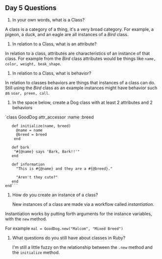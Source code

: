 ## Day 5 Questions

1. In your own words, what is a Class?

  A class is a category of a thing, it's a very broad category. For example, a
  pigeon, a duck, and an eagle are all instances of a _Bird_ class.

1. In relation to a Class, what is an attribute?

  In relation to a class, attributes are characteristics of an instance of that
  class. For example from the _Bird_ class attributes would be things like `name,
  color, weight, beak_shape`.

1. In relation to a Class, what is behavior?

  In relation to classes behaviors are things that instances of a class can do.
  Still using the _Bird_ class as an example instances might have behavior such as
  `soar, preen, call`.

1. In the space below, create a Dog class with at least 2 attributes and 2 behaviors

  `class GoodDog
       attr_accessor :name :breed

       def initialize(name, breed)
         @name = name
         @breed = breed
        end  

       def bark
        "#{@name} says 'Bark, Bark!!'"
       end

       def information
         "This is #{@name} and they are a #{@breed}."

         "Aren't they cute?"
       end
    end```

1. How do you create an instance of a class?

    New instances of a class are made via a workflow called _instantiation_.

  Instantiation works by putting forth arguments for the instance variables, with
  the `new` method.

  For example `mal = GoodDog.new("Malcom", "Mixed Breed")`

1. What questions do you still have about classes in Ruby?

    I'm still a little fuzzy on the relationship between the `.new` method and the
    `initialize` method.
